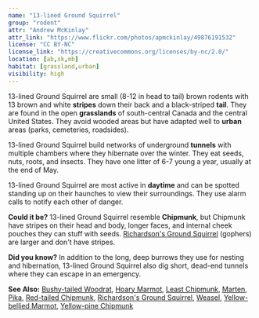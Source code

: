 ```yaml
---
name: "13-lined Ground Squirrel"
group: "rodent"
attr: "Andrew McKinlay"
attr_link: "https://www.flickr.com/photos/apmckinlay/49876191532"
license: "CC BY-NC"
license_link: "https://creativecommons.org/licenses/by-nc/2.0/"
location: [ab,sk,mb]
habitat: [grassland,urban]
visibility: high
---
```

13-lined Ground Squirrel are small (8-12 in head to tail) brown rodents with 13 brown and white **stripes** down their back and a black-striped **tail**.  They are found in the open **grasslands** of south-central Canada and the central United States. They avoid wooded areas but have adapted well to **urban** areas (parks, cemeteries, roadsides).

13-lined Ground Squirrel  build networks of underground **tunnels** with multiple chambers where they hibernate over the winter. They eat seeds, nuts, roots, and insects. They have one litter of 6-7 young a year, usually at the end of May.

13-lined Ground Squirrel are most active in **daytime** and can be spotted standing up on their haunches to view their surroundings. They use alarm calls to notify each other of danger.

**Could it be?** 13-lined Ground Squirrel resemble __Chipmunk__, but Chipmunk have stripes on their head and body, longer faces, and internal cheek pouches they can stuff with seeds. [Richardson's Ground Squirrel](/animals/richgs/) (gophers) are larger and don't have stripes.

**Did you know?** In addition to the long, deep burrows they use for nesting and hibernation, 13-lined Ground Squirrel also dig short, dead-end tunnels where they can escape in an emergency.

<!-- generated, do not edit -->
**See Also:**
[Bushy-tailed Woodrat](/animals/buwrat/),
[Hoary Marmot](/animals/hoarymar/),
[Least Chipmunk](/animals/leastchip/),
[Marten](/animals/marten/),
[Pika](/animals/pika/),
[Red-tailed Chipmunk](/animals/retchip/),
[Richardson's Ground Squirrel](/animals/richgs/),
[Weasel](/animals/weasel/),
[Yellow-bellied Marmot](/animals/yelbelmar/),
[Yellow-pine Chipmunk](/animals/yelpchip/)
